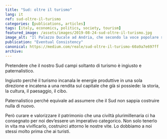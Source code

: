 ```yaml
---
title: "Sud: oltre il turismo"
lang: it
ref: sud-oltre-il-turismo
categories: [publications, articles]
tags: [italy, economics, politics, society, tourism]
featured_image: /assets/images/2019-08-24-sud-oltre-il-turismo.jpg
image_alt: "Il Palazzo Ducale ad Andria, che secondo la voce popolare sarebbe munito di un collegamento sotterraneo con Castel del Monte"
publication: "Eventual Consistency"
canonical: https://medium.com/reale/sud-oltre-il-turismo-60a9a7e697ff
archive:
---
```


Pretendere che il nostro Sud campi soltanto di turismo è ingiusto e paternalistico.

Ingiusto perché il turismo incanala le energie produttive in una sola direzione e incatena a una rendita sul capitale che già si possiede: la storia, la cultura, il paesaggio, il cibo.

Paternalistico perché equivale ad assumere che il Sud non sappia costruire nulla di nuovo.

Però curare e valorizzare il patrimonio che una civiltà plurimillenaria ci ha consegnato per noi dev’essere un imperativo categorico. Non solo tenerlo in vita ma vivificarlo, costruirci attorno le nostre vite. Lo dobbiamo a noi stessi molto prima che ai turisti.
